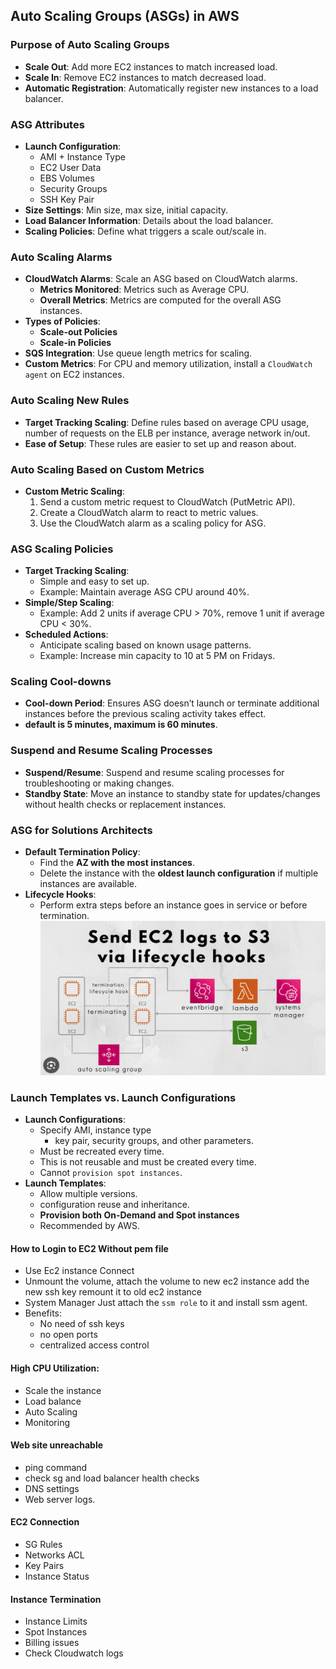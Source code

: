 ## **Auto Scaling Groups (ASGs) in AWS**

### **Purpose of Auto Scaling Groups**
- **Scale Out**: Add more EC2 instances to match increased load.
- **Scale In**: Remove EC2 instances to match decreased load.
- **Automatic Registration**: Automatically register new instances to a load balancer.

### **ASG Attributes**
- **Launch Configuration**:
  - AMI + Instance Type
  - EC2 User Data
  - EBS Volumes
  - Security Groups
  - SSH Key Pair
- **Size Settings**: Min size, max size, initial capacity.
- **Load Balancer Information**: Details about the load balancer.
- **Scaling Policies**: Define what triggers a scale out/scale in.

### **Auto Scaling Alarms**
- **CloudWatch Alarms**: Scale an ASG based on CloudWatch alarms.
  - **Metrics Monitored**: Metrics such as Average CPU.
  - **Overall Metrics**: Metrics are computed for the overall ASG instances.
- **Types of Policies**:
  - **Scale-out Policies**
  - **Scale-in Policies**
- **SQS Integration**: Use queue length metrics for scaling.
- **Custom Metrics**: For CPU and memory utilization, install a `CloudWatch agent` on EC2 instances.

### **Auto Scaling New Rules**
- **Target Tracking Scaling**: Define rules based on average CPU usage, number of requests on the ELB per instance, average network in/out.
- **Ease of Setup**: These rules are easier to set up and reason about.

### **Auto Scaling Based on Custom Metrics**
- **Custom Metric Scaling**:
  1. Send a custom metric request to CloudWatch (PutMetric API).
  2. Create a CloudWatch alarm to react to metric values.
  3. Use the CloudWatch alarm as a scaling policy for ASG.

### **ASG Scaling Policies**
- **Target Tracking Scaling**:
  - Simple and easy to set up.
  - Example: Maintain average ASG CPU around 40%.
- **Simple/Step Scaling**:
  - Example: Add 2 units if average CPU > 70%, remove 1 unit if average CPU < 30%.
- **Scheduled Actions**:
  - Anticipate scaling based on known usage patterns.
  - Example: Increase min capacity to 10 at 5 PM on Fridays.

### **Scaling Cool-downs**
- **Cool-down Period**: Ensures ASG doesn’t launch or terminate additional instances before the previous scaling activity takes effect.
- **default is 5 minutes, maximum is 60 minutes**.

### **Suspend and Resume Scaling Processes**
- **Suspend/Resume**: Suspend and resume scaling processes for troubleshooting or making changes.
- **Standby State**: Move an instance to standby state for updates/changes without health checks or replacement instances.

### **ASG for Solutions Architects**
- **Default Termination Policy**:
  - Find the **AZ with the most instances**.
  - Delete the instance with the **oldest launch configuration** if multiple instances are available.
- **Lifecycle Hooks**:
  - Perform extra steps before an instance goes in service or before termination.
![alt text](image-3.png)

### **Launch Templates vs. Launch Configurations**
- **Launch Configurations**:
  - Specify AMI, instance type
    - key pair, security groups, and other parameters.
  - Must be recreated every time.
  - This is not reusable and must be created every time.
  - Cannot `provision spot instances`.
- **Launch Templates**:
  - Allow multiple versions.
  - configuration reuse and inheritance.
  - **Provision both On-Demand and Spot instances**
  - Recommended by AWS.

#### How to Login to EC2 Without pem file
- Use Ec2 instance Connect
- Unmount the volume, attach the volume to new ec2 instance add the new ssh key remount it to old ec2 instance
- System Manager Just attach the `ssm role` to it and install ssm agent.
- Benefits:
  - No need of ssh keys
  - no open ports
  - centralized access control
#### High CPU Utilization:
- Scale the instance
- Load balance
- Auto Scaling
- Monitoring

#### Web site unreachable
- ping command
- check sg and load balancer health checks
- DNS settings
- Web server logs.

#### EC2 Connection
- SG Rules
- Networks ACL
- Key Pairs
- Instance Status

#### Instance Termination
- Instance Limits
- Spot Instances
- Billing issues
- Check Cloudwatch logs
